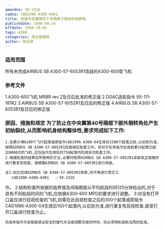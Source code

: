 ```yaml
---
amendno: 39-2316
cadno: CAD1996-A300-04R1
title: 检查中央翼第四十号隔框下部的外侧转角
publishdate: 1998-09-24
effdate: 1998-10-01
tags: A300
categories: 西北管理局
author: 陈岳亭
---
```


### 适用范围 
所有未完成AIRBUS SB A300-57-6053R1改装的A300-600型飞机

<!--more-->
### 参考文件
1.A300-600飞机 MRBR rev.2及日后批准的修正版
 2.DGAC适航指令 95-111-181R2 
    3.AIRBUS SB A300-57-6052R1及日后的修正版
    4.AIRBUS SB A300-57-6053R1及日后的修正版

### 原因、措施和规定 为了防止在中央翼第40号隔框下部外侧转角处产生初始裂纹,从而影响机身结构整体性,要求完成如下工作: 
    1.在累计满6100个飞行起落或原指令CAD1996-A300-04生效后1500个起落之前,以后到为准,按照AIRBUS SB A300-57-6052R1完成相应检查工作。但对于在本指令生效前累计起落已超过8000次的飞机,应在指令生效后的750起落内完成该次检查工作。 
    2.根据检查的结果及所使用的方法,必要时依照AIRBUS SB A300-57-6052R1采取改正措施并进行重复性检查，或根据AIRBUS SB A300-57-6053R1进行改装。 

    注1:如已完成AIRBUS SB A300-57-6053R1改装,则不再进行其它工
       CAD1996-A300-04R1   ／39-2316 
作。 
2:结构检查所依据的临界值及间隔期是以平均航段时间125分钟给出的,对于具有不同航段时间的飞机,应依据A300-600 MPD的要求进行调整。 
      3:对没有打开口盖仅进行目视检查的飞机,则需在此目视检查之后的300个起落或原指令CAD1996-A300-04生效后150个起落内,以后到为准,进行重复性目视检查,直至打开口盖进行检查为止。 

    完成本指令可采取能保证安全的替代方法或调整完成的时间，但必须得到适航当局的批准。
